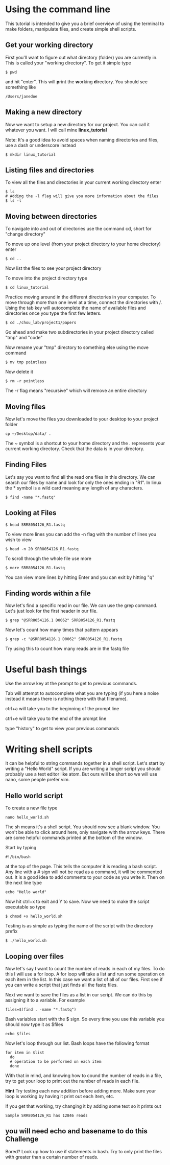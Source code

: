 Using the command line
======================

This tutorial is intended to give you a brief overview of using the terminal to make folders, manipulate files, and create simple shell scripts.

Get your working directory
---------------------

First you'll want to figure out what directory (folder) you are currently in. This is called your "working directory". To get it simple type

```
$ pwd
```
 and hit "enter". This will **p**rint the **w**orking **d**irectory. You should see something like

 ```
 /Users/janedoe
 ```
Making a new directory
---------------------

Now we want to setup a new directory for our project. You can call it whatever you want. I will call mine **linux_tutorial**

Note: It's a good idea to avoid spaces when naming directories and files, use a dash or underscore instead

```
$ mkdir linux_tutorial
```

Listing files and directories
---------------------
To view all the files and directories in your current working directory enter

```
$ ls
# Adding the -l flag will give you more information about the files
$ ls -l
```

Moving between directories
---------------------
To navigate into and out of directories use the command cd, short for "change directory"

To move up one level (from your project directory to your home directory) enter

```
$ cd ..
```
Now list the files to see your project directory

To move into the project directory type
```
$ cd linux_tutorial
```

Practice moving around in the different directories in your computer. To move through more than one level at a time, connect the directories with /. Using the tab key will autocomplete the name of available files and directories once you type the first few letters.

```
$ cd ./chou_lab/project1/papers
```
Go ahead and make two subdirectories in your project directory called "tmp" and "code"

Now rename your "tmp" directory to something else using the move command
```
$ mv tmp pointless
```

Now delete it
```
$ rm -r pointless
```
The -r flag means "recursive" which will remove an entire directory

Moving files
---------------------
Now let's move the files you downloaded to your desktop to your project folder

```
cp ~/Desktop/data/ .
```

The ~ symbol is a shortcut to your home directory and the . represents your current working directory. Check that the data is in your directory.

Finding Files
-------------

Let's say you want to find all the read one files in this directory. We can search our files by name and look for only the ones ending in "R1". In linux the * symbol is a wild card meaning any length of any characters.

```
$ find -name "*.fastq"
```

Looking at Files
-----------------

```
$ head SRR8054126_R1.fastq
```
To view more lines you can add the -n flag with the number of lines you wish to view
```
$ head -n 20 SRR8054126_R1.fastq
```
To scroll through the whole file use more
```
$ more SRR8054126_R1.fastq
```
You can view more lines by hitting Enter and you can exit by hitting "q"

Finding words within a file
---------------------------
Now let's find a specific read in our file. We can use the grep command.  Let's just look for the first header in our file.

```
$ grep "@SRR8054126.1 D0062" SRR8054126_R1.fastq
```
Now let's count how many times that pattern appears
```
$ grep -c "@SRR8054126.1 D0062" SRR8054126_R1.fastq
```
Try using this to count how many reads are in the fastq file

Useful bash things
==================
Use the arrow key at the prompt to get to previous commands.

Tab will attempt to autocomplete what you are typing (if you here a noise instead it means there is nothing there with that filename).

ctrl+a will take you to the beginning of the prompt line

ctrl+e will take you to the end of the prompt line

type "history" to get to view your previous commands

Writing shell scripts
=====================
It can be helpful to string commands together in a shell script. Let's start by writing a "Hello World" script. If you are writing a longer script you should probably use a text editor like atom. But ours will be short so we will use nano, some people prefer vim.

Hello world script
------------------
To create a new file type
```
nano hello_world.sh
```
The sh means it's a shell script. You should now see a blank window. You won't be able to click around here, only navigate with the arrow keys. There are some helpful commands printed at the bottom of the window.

Start by typing
```
#!/bin/bash
```
at the top of the page. This tells the computer it is reading a bash script. Any line with a # sign will not be read as a command, it will be commented out. It is a good idea to add comments to your code as you write it. Then on the next line type

```
echo "Hello world"
```

Now hit ctrl+x to exit and Y to save. Now we need to make the script executable so type
```
$ chmod +x hello_world.sh
```
Testing is as simple as typing the name of the script with the directory prefix
```
$ ./hello_world.sh
```
Looping over files
------------------
Now let's say I want to count the number of reads in each of my files. To do this I will use a for loop. A for loop will take a list and run some operation on each item in the list. In this case we want a list of all of our files. First see if you can write a script that just finds all the fastq files.

Next we want to save the files as a list in our script. We can do this by assigning it to a variable. For example

```
files=$(find . -name "*.fastq")
```
Bash variables start with the $ sign. So every time you use this variable you should now type it as $files

```
echo $files
```
Now let's loop through our list. Bash loops have the following format
```
for item in $list
  do
  # operation to be performed on each item
  done
```
With that in mind, and knowing how to cound the number of reads in a file, try to get your loop to print out the number of reads in each file.

**Hint** Try testing each new addition before adding more. Make sure your loop is working by having it print out each item, etc.

If you get that working, try changing it by adding some text so it prints out
```
Sample SRR8054126_R1 has 12846 reads
```
you will need echo and basename to do this
Challenge
---------
Bored? Look up how to use if statements in bash. Try to only print the files with greater than a certain number of reads.

